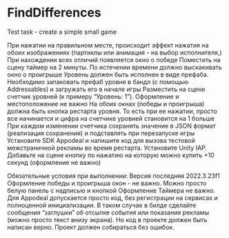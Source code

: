 # FindDifferences

Test task - create a simple small game

При нажатии на правильном месте, происходит эффект нажатия на обоих изображениях (партиклы или анимация - на выбор исполнителя,)
При нахождении всех отличий появляется окно о победе
Поместить на сцену таймер на 2 минуты. По истечении времени должно выскакивать окно о проигрыше
Уровень должен быть исполнен в виде префаба. 
Необходимо запаковать префаб уровня в бандл (с помощью Addressables) и загружать его в начале игры
Разместить на сцене счетчик уровней (к примеру “Уровень: 1”). Оформление и местоположение не важно
На обоих окнах (победы и проигрыша) должна быть кнопка рестарта уровня. То есть при ее нажатии, просто все начинается и цифра на счетчике уровней становится на 1 больше
При каждом изменении счетчика сохранять значение в JSON формат (реализация сохранения)  и подставлять при перезапуске игры
Установите SDK Appodeal и напишите код для вызова тестовой межстраничной рекламы во время рестарта. 
Установите Unity IAP. Добавьте на сцене кнопку по нажатию на которую можно купить +10 секунд (оформление не важно)

Обязательные условия при выполнении:
Версия последняя 2022.3.23f1
Оформление победы и проигрыша окон - не важно. Можно просто белую панель с надписью и кнопкой
Оформление Таймера не важно. 
Для Appodeal допускается просто код, без регистрации на сервисах и полноценной инициализации.  В таком случае в билде сделайте сообщения “заглушки” об отсылке события или показания рекламы (можно просто текст внизу экрана). Но код в проекте должен быть написан верно. Проект должен собираться без ошибок.
